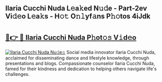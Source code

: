 ## Ilaria Cucchi Nuda L𝚎a𝚔ed N𝚞𝚍e - Part-2ev Vi𝚍𝚎o L𝚎a𝚔s - H𝚘𝚝 O𝚗𝚕yf𝚊ns P𝚑𝚘tos 4iJdk

# <h2><a href="http://kf9fcp.oniu.top/?m=Ilaria+Cucchi+Nuda">🔗👉 🔴 Ilaria Cucchi Nuda P𝚑ot𝚘𝚜 V𝚒d𝚎o</a></h2>

[![Ilaria Cucchi Nuda Nu𝚍e𝚜](https://i.imgur.com/0qMVB7G.gif)](http://kf9fcp.oniu.top/?m=Ilaria+Cucchi+Nuda)
Social media innovator Ilaria Cucchi Nuda, acclaimed for disseminating dance and lifestyle knowledge, through presentations and blogs. Compassionate counselor Ilaria Cucchi Nuda, famed for their kindness and dedication to helping others navigate life's challenges.  
